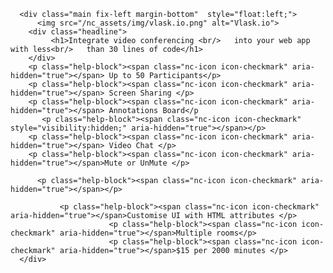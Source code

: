       <div class="main fix-left margin-bottom"  style="float:left;">
          <img src="/nc_assets/img/vlask.io.png" alt="Vlask.io">
        <div class="headline">
             <h1>Integrate video conferencing <br/>   into your web app with less<br/>   than 30 lines of code</h1>
        </div>
        <p class="help-block"><span class="nc-icon icon-checkmark" aria-hidden="true"></span> Up to 50 Participants</p>
        <p class="help-block"><span class="nc-icon icon-checkmark" aria-hidden="true"></span> Screen Sharing </p>
        <p class="help-block"><span class="nc-icon icon-checkmark" aria-hidden="true"></span> Annotations Board</p
           <p class="help-block"><span class="nc-icon icon-checkmark" style="visibility:hidden;" aria-hidden="true"></span></p>
        <p class="help-block"><span class="nc-icon icon-checkmark" aria-hidden="true"></span> Video Chat </p>
        <p class="help-block"><span class="nc-icon icon-checkmark" aria-hidden="true"></span>Mute or UnMute </p>
        
          <p class="help-block"><span class="nc-icon icon-checkmark" aria-hidden="true"></span></p>
          
               <p class="help-block"><span class="nc-icon icon-checkmark" aria-hidden="true"></span>Customise UI with HTML attributes </p>
                          <p class="help-block"><span class="nc-icon icon-checkmark" aria-hidden="true"></span>Multiple rooms</p>
                          <p class="help-block"><span class="nc-icon icon-checkmark" aria-hidden="true"></span>$15 per 2000 minutes </p>
      </div>
